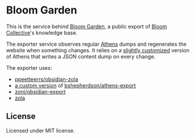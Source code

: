 # Bloom Garden

This is the service behind [Bloom Garden](https://garden.bloomcollective.xyz),
a public export of [Bloom Collective](https://bloomcollective.xyz)'s knowledge base.

The exporter service observes regular [Athens](https://github.com/athensresearch/athens)
dumps and regenerates the website when something changes. It relies on a
[slightly customized](https://github.com/knyar/athens) version of Athens that
writes a JSON content dump on every change.

The exporter uses:

- [ppeetteerrs/obsidian-zola](https://github.com/ppeetteerrs/obsidian-zola)
- [a custom version](https://github.com/knyar/athens-export) of
  [bshepherdson/athens-export](https://github.com/bshepherdson/athens-export)
- [zoni/obsidian-export](https://github.com/zoni/obsidian-export)
- [zola](https://github.com/getzola/zola)

## License

Licensed under MIT license.

